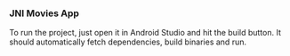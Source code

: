 ### JNI Movies App

To run the project, just open it in Android Studio and hit the build button. It should automatically fetch dependencies, build binaries and run.